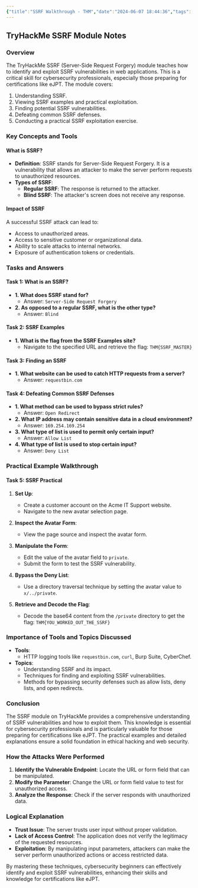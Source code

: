 ```yaml
---
{"title":"SSRF Walkthrough - THM","date":"2024-06-07 18:44:36","tags":["tryhackme","web"],"categories":["cybersecurity","THM","web"],"description":["Learn how to exploit Server-Side Request Forgery (SSRF) vulnerabilities, allowing you to access internal server resources."],"cover":"https://tryhackme-images.s3.amazonaws.com/room-icons/268e10b8ee0b53d1074b2a7fd5b1a789.png","dg-publish":true,"walkthrough":"https://blog.satvik.live/post/THM%2FWEB%2FSSRF-Walkthrough-THM","permalink":"/thm-notes/web-fundamentals-path/ssrf-room/","dgPassFrontmatter":true}
---
```


## TryHackMe SSRF Module Notes

### Overview
The TryHackMe SSRF (Server-Side Request Forgery) module teaches how to identify and exploit SSRF vulnerabilities in web applications. This is a critical skill for cybersecurity professionals, especially those preparing for certifications like eJPT. The module covers:

1. Understanding SSRF.
2. Viewing SSRF examples and practical exploitation.
3. Finding potential SSRF vulnerabilities.
4. Defeating common SSRF defenses.
5. Conducting a practical SSRF exploitation exercise.

### Key Concepts and Tools

#### What is SSRF?
- **Definition**: SSRF stands for Server-Side Request Forgery. It is a vulnerability that allows an attacker to make the server perform requests to unauthorized resources.
- **Types of SSRF**:
  - **Regular SSRF**: The response is returned to the attacker.
  - **Blind SSRF**: The attacker's screen does not receive any response.

#### Impact of SSRF
A successful SSRF attack can lead to:
- Access to unauthorized areas.
- Access to sensitive customer or organizational data.
- Ability to scale attacks to internal networks.
- Exposure of authentication tokens or credentials.

### Tasks and Answers

#### Task 1: What is an SSRF?
- **1. What does SSRF stand for?**
  - Answer: `Server-Side Request Forgery`
- **2. As opposed to a regular SSRF, what is the other type?**
  - Answer: `Blind`

#### Task 2: SSRF Examples
- **1. What is the flag from the SSRF Examples site?**
  - Navigate to the specified URL and retrieve the flag: `THM{SSRF_MASTER}`

#### Task 3: Finding an SSRF
- **1. What website can be used to catch HTTP requests from a server?**
  - Answer: `requestbin.com`

#### Task 4: Defeating Common SSRF Defenses
- **1. What method can be used to bypass strict rules?**
  - Answer: `Open Redirect`
- **2. What IP address may contain sensitive data in a cloud environment?**
  - Answer: `169.254.169.254`
- **3. What type of list is used to permit only certain input?**
  - Answer: `Allow List`
- **4. What type of list is used to stop certain input?**
  - Answer: `Deny List`

### Practical Example Walkthrough

#### Task 5: SSRF Practical

1. **Set Up**:
   - Create a customer account on the Acme IT Support website.
   - Navigate to the new avatar selection page.

2. **Inspect the Avatar Form**:
   - View the page source and inspect the avatar form.

3. **Manipulate the Form**:
   - Edit the value of the avatar field to `private`.
   - Submit the form to test the SSRF vulnerability.

4. **Bypass the Deny List**:
   - Use a directory traversal technique by setting the avatar value to `x/../private`.

5. **Retrieve and Decode the Flag**:
   - Decode the base64 content from the `/private` directory to get the flag: `THM{YOU_WORKED_OUT_THE_SSRF}`

### Importance of Tools and Topics Discussed

- **Tools**: 
  - HTTP logging tools like `requestbin.com`, `curl`, Burp Suite, CyberChef.
- **Topics**: 
  - Understanding SSRF and its impact.
  - Techniques for finding and exploiting SSRF vulnerabilities.
  - Methods for bypassing security defenses such as allow lists, deny lists, and open redirects.

### Conclusion
The SSRF module on TryHackMe provides a comprehensive understanding of SSRF vulnerabilities and how to exploit them. This knowledge is essential for cybersecurity professionals and is particularly valuable for those preparing for certifications like eJPT. The practical examples and detailed explanations ensure a solid foundation in ethical hacking and web security.

### How the Attacks Were Performed

1. **Identify the Vulnerable Endpoint**: Locate the URL or form field that can be manipulated.
2. **Modify the Parameter**: Change the URL or form field value to test for unauthorized access.
3. **Analyze the Response**: Check if the server responds with unauthorized data.

### Logical Explanation

- **Trust Issue**: The server trusts user input without proper validation.
- **Lack of Access Control**: The application does not verify the legitimacy of the requested resources.
- **Exploitation**: By manipulating input parameters, attackers can make the server perform unauthorized actions or access restricted data.

By mastering these techniques, cybersecurity beginners can effectively identify and exploit SSRF vulnerabilities, enhancing their skills and knowledge for certifications like eJPT.